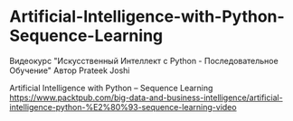 # Artificial-Intelligence-with-Python-Sequence-Learning

Видеокурс "Искусственный Интеллект с Python - Последовательное Обучение"
Автор Prateek Joshi

Artificial Intelligence with Python – Sequence Learning
https://www.packtpub.com/big-data-and-business-intelligence/artificial-intelligence-python-%E2%80%93-sequence-learning-video

